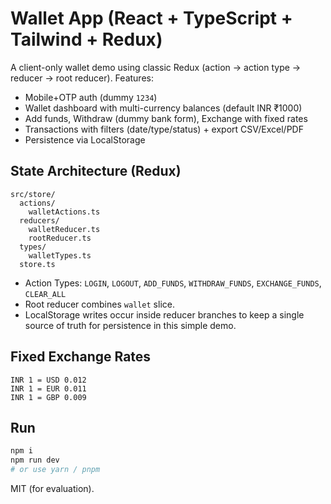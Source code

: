 # Wallet App (React + TypeScript + Tailwind + **Redux**)

A client-only wallet demo using classic Redux (action → action type → reducer → root reducer). Features:
- Mobile+OTP auth (dummy `1234`)
- Wallet dashboard with multi-currency balances (default INR ₹1000)
- Add funds, Withdraw (dummy bank form), Exchange with fixed rates
- Transactions with filters (date/type/status) + export CSV/Excel/PDF
- Persistence via LocalStorage

## State Architecture (Redux)
```
src/store/
  actions/
    walletActions.ts
  reducers/
    walletReducer.ts
    rootReducer.ts
  types/
    walletTypes.ts
  store.ts
```
- Action Types: `LOGIN`, `LOGOUT`, `ADD_FUNDS`, `WITHDRAW_FUNDS`, `EXCHANGE_FUNDS`, `CLEAR_ALL`
- Root reducer combines `wallet` slice.
- LocalStorage writes occur inside reducer branches to keep a single source of truth for persistence in this simple demo.

## Fixed Exchange Rates
```
INR 1 = USD 0.012
INR 1 = EUR 0.011
INR 1 = GBP 0.009
```

## Run
```bash
npm i
npm run dev
# or use yarn / pnpm
```

MIT (for evaluation).

